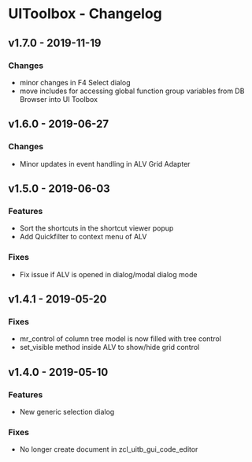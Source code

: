 # UIToolbox - Changelog

## v1.7.0    - 2019-11-19

### Changes

- minor changes in F4 Select dialog
- move includes for accessing global function group variables from DB Browser into UI Toolbox

## v1.6.0    - 2019-06-27

### Changes

- Minor updates in event handling in ALV Grid Adapter

## v1.5.0    - 2019-06-03

### Features

- Sort the shortcuts in the shortcut viewer popup
- Add Quickfilter to context menu of ALV

### Fixes

- Fix issue if ALV is opened in dialog/modal dialog mode

## v1.4.1    - 2019-05-20

### Fixes

- mr_control of column tree model is now filled with tree control
- set_visible method inside ALV to show/hide grid control

## v1.4.0    - 2019-05-10

### Features

- New generic selection dialog

### Fixes

- No longer create document in zcl_uitb_gui_code_editor
